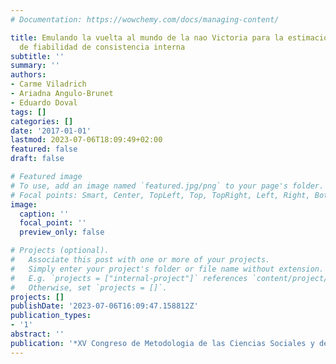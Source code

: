 ```yaml
---
# Documentation: https://wowchemy.com/docs/managing-content/

title: Emulando la vuelta al mundo de la nao Victoria para la estimación del coeficiente
  de fiabilidad de consistencia interna
subtitle: ''
summary: ''
authors:
- Carme Viladrich
- Ariadna Angulo-Brunet
- Eduardo Doval
tags: []
categories: []
date: '2017-01-01'
lastmod: 2023-07-06T18:09:49+02:00
featured: false
draft: false

# Featured image
# To use, add an image named `featured.jpg/png` to your page's folder.
# Focal points: Smart, Center, TopLeft, Top, TopRight, Left, Right, BottomLeft, Bottom, BottomRight.
image:
  caption: ''
  focal_point: ''
  preview_only: false

# Projects (optional).
#   Associate this post with one or more of your projects.
#   Simply enter your project's folder or file name without extension.
#   E.g. `projects = ["internal-project"]` references `content/project/deep-learning/index.md`.
#   Otherwise, set `projects = []`.
projects: []
publishDate: '2023-07-06T16:09:47.158812Z'
publication_types:
- '1'
abstract: ''
publication: '*XV Congreso de Metodologia de las Ciencias Sociales y de la Salud*'
---
```

